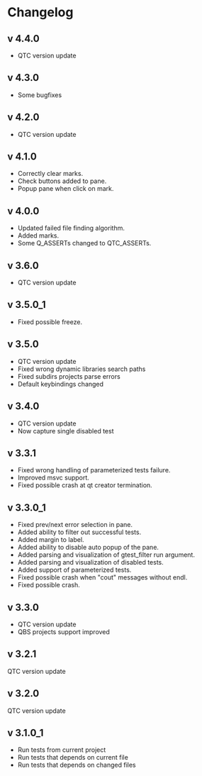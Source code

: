 # Changelog

## v 4.4.0
- QTC version update

## v 4.3.0
- Some bugfixes

## v 4.2.0
- QTC version update

## v 4.1.0
* Correctly clear marks.
* Check buttons added to pane.
* Popup pane when click on mark.


## v 4.0.0
* Updated failed file finding algorithm.
* Added marks.
* Some Q_ASSERTs changed to QTC_ASSERTs.


## v 3.6.0
- QTC version update
## v 3.5.0_1
- Fixed possible freeze.
## v 3.5.0
- QTC version update
- Fixed wrong dynamic libraries search paths
- Fixed subdirs projects parse errors
- Default keybindings changed
## v 3.4.0
- QTC version update
- Now capture single disabled test
## v 3.3.1
- Fixed wrong handling of parameterized tests failure.
- Improved msvc support.
- Fixed possible crash at qt creator termination.
## v 3.3.0_1
- Fixed prev/next error selection in pane.
- Added ability to filter out successful tests.
- Added margin to label.
- Added ability to disable auto popup of the pane.
- Added parsing and visualization of gtest_filter run argument.
- Added parsing and visualization of disabled tests.
- Added support of parameterized tests.
- Fixed possible crash when "cout" messages without endl.
- Fixed possible crash.
## v 3.3.0
- QTC version update
- QBS projects support improved
## v 3.2.1
QTC version update
## v 3.2.0
QTC version update
## v 3.1.0_1
- Run tests from current project
- Run tests that depends on current file
- Run tests that depends on changed files
